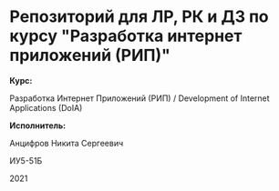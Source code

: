 # Репозиторий для ЛР, РК и ДЗ по курсу "Разработка интернет приложений (РИП)" 

**Курс:**

Разработка Интернет Приложений (РИП) / Development of Internet Applications (DoIA)

**Исполнитель:**

Анцифров Никита Сергеевич

ИУ5-51Б

2021
